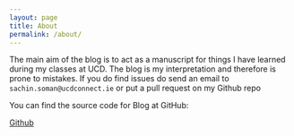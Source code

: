 ```yaml
---
layout: page
title: About
permalink: /about/
---
```

The main aim of the blog is to act as a manuscript for things I have learned during my classes at UCD. The blog is my interpretation and therefore is prone to mistakes. If you do find issues
do send an email to `sachin.soman@ucdconnect.ie` or put a pull request on my Github repo

You can find the source code for Blog at GitHub:

[Github](https://github.com/sachsom95/Python_blog)


